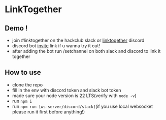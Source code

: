 # LinkTogether

## Demo !
- join #linktogether on the hackclub slack or [linktogether](https://discord.gg/WaNveFJCaf) discord
- discord bot [invite](https://discord.com/oauth2/authorize?client_id=1392502537269284954&permissions=2684463104&integration_type=0&scope=bot) link if u wanna try it out!
- after adding the bot run /setchannel on both slack and discord to link it together

## How to use
- clone the repo
- fill in the env with discord token and slack bot token
- made sure your node version is 22 LTS(verify with ```node -v```)
- run ```npm i```
- run ```npm run [ws-server/discord/slack]```(if you use local websocket please run it first before anything!)
